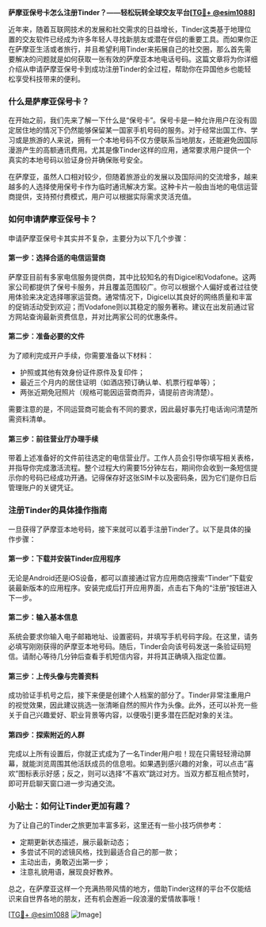 **萨摩亚保号卡怎么注册Tinder？——轻松玩转全球交友平台[[TG💪+ @esim1088](https://t.me/s/esim1088)]**

近年来，随着互联网技术的发展和社交需求的日益增长，Tinder这类基于地理位置的交友软件已经成为许多年轻人寻找新朋友或潜在伴侣的重要工具。而如果你正在萨摩亚生活或者旅行，并且希望利用Tinder来拓展自己的社交圈，那么首先需要解决的问题就是如何获取一张有效的萨摩亚本地电话号码。这篇文章将为你详细介绍从申请萨摩亚保号卡到成功注册Tinder的全过程，帮助你在异国他乡也能轻松享受科技带来的便利。

### 什么是萨摩亚保号卡？

在开始之前，我们先来了解一下什么是“保号卡”。保号卡是一种允许用户在没有固定居住地的情况下仍然能够保留某一国家手机号码的服务。对于经常出国工作、学习或是旅游的人来说，拥有一个本地号码不仅方便联系当地朋友，还能避免因国际漫游产生的高额通讯费用。尤其是像Tinder这样的应用，通常要求用户提供一个真实的本地号码以验证身份并确保账号安全。

在萨摩亚，虽然人口相对较少，但随着旅游业的发展以及国际间的交流增多，越来越多的人选择使用保号卡作为临时通讯解决方案。这种卡片一般由当地的电信运营商提供，支持预付费模式，用户可以根据实际需求灵活充值。

### 如何申请萨摩亚保号卡？

申请萨摩亚保号卡其实并不复杂，主要分为以下几个步骤：

#### 第一步：选择合适的电信运营商
萨摩亚目前有多家电信服务提供商，其中比较知名的有Digicel和Vodafone。这两家公司都提供了保号卡服务，并且覆盖范围较广。你可以根据个人偏好或者过往使用体验来决定选择哪家运营商。通常情况下，Digicel以其良好的网络质量和丰富的促销活动受到欢迎；而Vodafone则以其稳定的服务著称。建议在出发前通过官方网站查询最新资费信息，并对比两家公司的优惠条件。

#### 第二步：准备必要的文件
为了顺利完成开户手续，你需要准备以下材料：
- 护照或其他有效身份证件原件及复印件；
- 最近三个月内的居住证明（如酒店预订确认单、机票行程单等）；
- 两张近期免冠照片（规格可能因运营商而异，请提前咨询清楚）。

需要注意的是，不同运营商可能会有不同的要求，因此最好事先打电话询问清楚所需资料清单。

#### 第三步：前往营业厅办理手续
带着上述准备好的文件前往选定的电信营业厅。工作人员会引导你填写相关表格，并指导你完成激活流程。整个过程大约需要15分钟左右，期间你会收到一条短信提示你的号码已经成功开通。记得保存好这张SIM卡以及密码条，因为它们是你日后管理账户的关键凭证。

### 注册Tinder的具体操作指南

一旦获得了萨摩亚本地号码，接下来就可以着手注册Tinder了。以下是具体的操作步骤：

#### 第一步：下载并安装Tinder应用程序
无论是Android还是iOS设备，都可以直接通过官方应用商店搜索“Tinder”下载安装最新版本的应用程序。安装完成后打开应用界面，点击右下角的“注册”按钮进入下一步。

#### 第二步：输入基本信息
系统会要求你输入电子邮箱地址、设置密码，并填写手机号码字段。在这里，请务必填写刚刚获得的萨摩亚本地号码。随后，Tinder会向该号码发送一条验证码短信。请耐心等待几分钟后查看手机短信内容，并将其正确填入指定位置。

#### 第三步：上传头像与完善资料
成功验证手机号之后，接下来便是创建个人档案的部分了。Tinder非常注重用户的视觉效果，因此建议挑选一张清晰自然的照片作为头像。此外，还可以补充一些关于自己兴趣爱好、职业背景等内容，以便吸引更多潜在匹配对象的关注。

#### 第四步：探索附近的人群
完成以上所有设置后，你就正式成为了一名Tinder用户啦！现在只需轻轻滑动屏幕，就能浏览周围其他活跃成员的信息啦。如果遇到感兴趣的对象，可以点击“喜欢”图标表示好感；反之，则可以选择“不喜欢”跳过对方。当双方都互相点赞时，即可开启聊天窗口进一步沟通交流。

### 小贴士：如何让Tinder更加有趣？
为了让自己的Tinder之旅更加丰富多彩，这里还有一些小技巧供参考：
- 定期更新状态描述，展示最新动态；
- 多尝试不同的滤镜风格，找到最适合自己的那一款；
- 主动出击，勇敢迈出第一步；
- 注意礼貌用语，展现良好教养。

总之，在萨摩亚这样一个充满热带风情的地方，借助Tinder这样的平台不仅能结识来自世界各地的朋友，还有机会邂逅一段浪漫的爱情故事哦！

[[TG💪+ @esim1088](https://t.me/s/esim1088) ![Image](https://i.postimg.cc/4NQfJmqS/Snipaste-2025-05-13-00-14-12.png)]